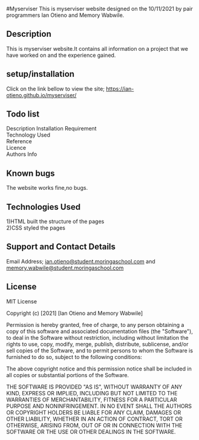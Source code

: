 #Myserviser
This is myserviser website designed on the 10/11/2021 by pair programmers
Ian Otieno and Memory Wabwile.
## Description
This is myserviser website.It contains all information on a project that we have worked on and the experience gained.

## setup/installation
Click on the link  bellow to view the site; https://ian-otieno.github.io/myserviser/
## Todo list
Description<bbr>
Installation Requirement<br>
Technology Used<br>
Reference<br>
Licence<br>
Authors Info

## Known bugs
The website works fine,no bugs.

## Technologies Used
1)HTML  built the structure of the pages <br>2)CSS styled the pages

## Support and Contact Details
Email Address; ian.otieno@student.moringaschool.com and memory.wabwile@student.moringaschool.com

## License
MIT License

Copyright (c) [2021] [Ian Otieno and Memory Wabwile]

Permission is hereby granted, free of charge, to any person obtaining a copy of this software and associated documentation files (the "Software"), to deal in the Software without restriction, including without limitation the rights to use, copy, modify, merge, publish, distribute, sublicense, and/or sell copies of the Software, and to permit persons to whom the Software is furnished to do so, subject to the following conditions:

The above copyright notice and this permission notice shall be included in all copies or substantial portions of the Software.

THE SOFTWARE IS PROVIDED "AS IS", WITHOUT WARRANTY OF ANY KIND, EXPRESS OR IMPLIED, INCLUDING BUT NOT LIMITED TO THE WARRANTIES OF MERCHANTABILITY, FITNESS FOR A PARTICULAR PURPOSE AND NONINFRINGEMENT. IN NO EVENT SHALL THE AUTHORS OR COPYRIGHT HOLDERS BE LIABLE FOR ANY CLAIM, DAMAGES OR OTHER LIABILITY, WHETHER IN AN ACTION OF CONTRACT, TORT OR OTHERWISE, ARISING FROM, OUT OF OR IN CONNECTION WITH THE SOFTWARE OR THE USE OR OTHER DEALINGS IN THE SOFTWARE.